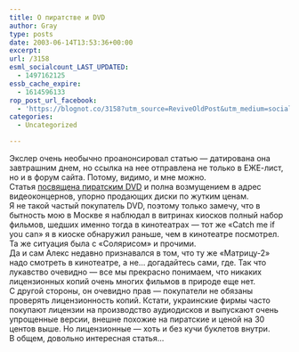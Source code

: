 ```yaml
---
title: О пиратстве и DVD
author: Gray
type: posts
date: 2003-06-14T13:53:36+00:00
excerpt:
url: /3158
esml_socialcount_LAST_UPDATED:
  - 1497162125
essb_cache_expire:
  - 1614596133
rop_post_url_facebook:
  - 'https://blognot.co/3158?utm_source=ReviveOldPost&utm_medium=social&utm_campaign=ReviveOldPost'
categories:
  - Uncategorized

---
```








Экслер очень необычно проанонсировал статью &#8212; датирована она завтрашним днем, но ссылка на нее отправлена не только в ЕЖЕ-лист, но и в форум сайта. Потому, видимо, и мне можно.  
Статья <a href="http://www.exler.ru/expromt/15-06-2003.htm" target="_blank">посвящена пиратским DVD</a> и полна возмущением в адрес видеоконцернов, упорно продающих диски по жутким ценам.  
Я не такой частый покупатель DVD, поэтому только замечу, что в бытность мою в Москве я наблюдал в витринах киосков полный набор фильмов, шедших именно тогда в кинотеатрах &#8212; тот же &#171;Catch me if you can&#187; я в киоске обнаружил раньше, чем в кинотеатре посмотрел. Та же ситуация была с &#171;Солярисом&#187; и прочими.  
Да и сам Алекс недавно признавался в том, что ту же &#171;Матрицу-2&#187; надо смотреть в кинотеатре, а не&#8230; догадайтесь сами, где. Так что лукавство очевидно &#8212; все мы прекрасно понимаем, что никаких лицензионных копий очень многих фильмов в природе еще нет.  
C другой стороны, он очевидно прав &#8212; покупатели не обязаны проверять лицензионность копий. Кстати, украинские фирмы часто покупают лицензии на производство аудиодисков и выпускают очень упрощенные версии, внешне похожие на пиратские и ценой на 30 центов выше. Но лицензионные &#8212; хоть и без кучи буклетов внутри.  
В общем, довольно интересная статья&#8230;